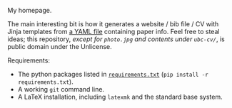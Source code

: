 My homepage.

The main interesting bit is how it generates a website / bib file / CV with Jinja templates from [a YAML file](papers.yaml) containing paper info. Feel free to steal ideas; this repository, _except for `photo.jpg` and contents under `ubc-cv/`_,  is public domain under the Unlicense.

Requirements:

- The python packages listed in [`requirements.txt`](requirements.txt) (`pip install -r requirements.txt`).
- A working `git` command line.
- A LaTeX installation, including `latexmk` and the standard base system.
